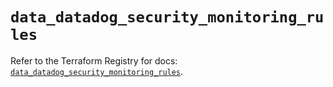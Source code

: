 # `data_datadog_security_monitoring_rules`

Refer to the Terraform Registry for docs: [`data_datadog_security_monitoring_rules`](https://registry.terraform.io/providers/datadog/datadog/3.77.0/docs/data-sources/security_monitoring_rules).
